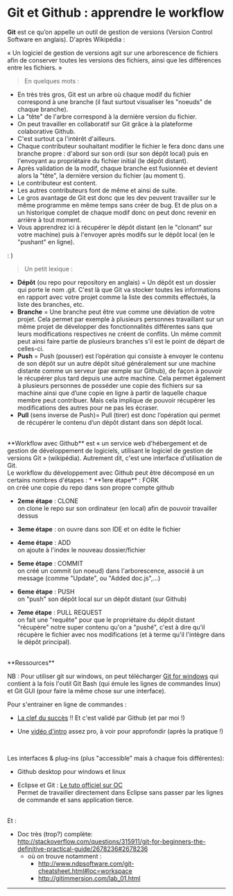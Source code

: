 # Git et Github : apprendre le workflow


**Git** est ce qu’on appelle un outil de gestion de versions (Version Control Software en anglais). D'après Wikipédia :

« Un logiciel de gestion de versions agit sur une arborescence de fichiers afin de conserver toutes les versions des fichiers, ainsi que les différences entre les fichiers. »

> En quelques mots :
  * En très très gros, Git est un arbre où chaque modif du fichier correspond à une branche (il faut surtout visualiser les "noeuds" de chaque branche).
  * La "tête" de l'arbre correspond à la dernière version du fichier.
  * On peut travailler en collaboratif sur Git grâce à la plateforme colaborative Github.
  * C'est surtout ça l'intérêt d'ailleurs.
  * Chaque contributeur souhaitant modifier le fichier le fera donc dans une branche propre : d'abord sur son ordi (sur son dépôt local) puis en l'envoyant au propriétaire du fichier initial (le dépôt distant).
  * Après validation de la modif, chaque branche est fusionnée et devient alors la "tête", la dernière version du fichier (au moment t).
  * Le contributeur est content.
  * Les autres contributeurs font de même et ainsi de suite.
  * Le gros avantage de Git est donc que les dev peuvent travailler sur le même programme en même temps sans créer de bug. Et de plus on a un historique complet de chaque modif donc on peut donc revenir en arrière à tout moment.
  * Vous apprendrez ici à récupérer le dépôt distant (en le "clonant" sur votre machine) puis à l'envoyer après modifs sur le dépôt local (en le "pushant" en ligne).

  : )

>Un petit lexique :
* **Dépôt** (ou repo pour repository en anglais) = Un dépôt est un dossier qui porte le nom .git. C'est là que Git va stocker toutes les informations en rapport avec votre projet comme la liste des commits effectués, la liste des branches, etc.
* **Branche** = Une branche peut être vue comme une déviation de votre projet. Cela permet par exemple à plusieurs personnes travaillant sur un même projet de développer des fonctionnalités différentes sans que leurs modifications respectives ne créent de conflits. Un même commit peut ainsi faire partie de plusieurs branches s'il est le point de départ de celles-ci.
* **Push** = Push (pousser) est l’opération qui consiste à envoyer le contenu de son dépôt sur un autre dépôt situé généralement sur une machine distante comme un serveur (par exmple sur Github), de façon à pouvoir le récupérer plus tard depuis une autre machine. Cela permet également à plusieurs personnes de posséder une copie des fichiers sur sa machine ainsi que d’une copie en ligne à partir de laquelle chaque membre peut contribuer. Mais cela implique de pouvoir récupérer les modifications des autres pour ne pas les écraser.
* **Pull** (sens inverse de Push)= Pull (tirer) est donc l’opération qui permet de récupérer le contenu d’un dépôt distant dans son dépôt local.

</br>
**Workflow avec Github**
est « un service web d'hébergement et de gestion de développement de logiciels, utilisant le logiciel de gestion de versions Git » (wikipédia). Autrement dit, c'est une interface d'utilisation de Git.
</br>
Le workflow du développement avec Github peut être décomposé en un certains nombres d'étapes :
* **1ere étape** : FORK </br>
on créé une copie du repo dans son propre compte github

* **2eme étape** : CLONE </br>
on clone le repo sur son ordinateur (en local) afin de pouvoir travailler dessus

* **3eme étape** : on ouvre dans son IDE et on édite le fichier

* **4eme étape** : ADD </br>
on ajoute à l'index le nouveau dossier/fichier

* **5eme étape** : COMMIT </br>
on créé un commit (un noeud) dans l'arborescence, associé à un message (comme "Update", ou "Added doc.js",...)

* **6eme étape** : PUSH </br>
on "push" son dépôt local sur un dépôt distant (sur Github)

* **7eme étape** : PULL REQUEST </br>
on fait une "requête" pour que le propriétaire du dépôt distant "récupère" notre super contenu qu'on a "pushé", c'est à dire qu'il récupère le fichier avec nos modifications (et à terme qu'il l'intègre dans le dépôt principal).

</br>
**Ressources**

NB : Pour utiliser git sur windows, on peut télécharger [Git for windows](https://git-for-windows.github.io/) qui contient à la fois  l'outil Git Bash (qui émule les lignes de commandes linux) et Git GUI (pour faire la même chose sur une interface).


Pour s'entrainer en ligne de commandes :

* [La clef du succès](https://try.github.io) !! Et c'est validé par Github (et par moi !)

* Une [vidéo d'intro](https://www.youtube.com/watch?v=V6Zo68uQPqE) assez pro, à voir pour approfondir (après la pratique !)


</br>

Les interfaces & plug-ins (plus "accessible" mais à chaque fois différentes):

* Github desktop pour windows et linux

* Eclipse et Git : [Le tuto officiel sur OC](http://127.0.0.1:54150/help/index.jsp?topic=%2Forg.eclipse.egit.doc%2Fhelp%2FEGit%2FUser_Guide%2FUser-Guide.html) </br>
Permet de travailler directement dans Eclipse sans passer par les lignes de commande et sans application tierce.

</br>
Et :

* Doc très (trop?) complète: http://stackoverflow.com/questions/315911/git-for-beginners-the-definitive-practical-guide/2678236#2678236
  * où on trouve notamment :
    * http://www.ndpsoftware.com/git-cheatsheet.html#loc=workspace
    * http://gitimmersion.com/lab_01.html

----
